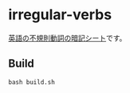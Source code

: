 # irregular-verbs

[英語の不規則動詞の暗記シート](https://marmooo.github.io/irregular-verbs/)です。

## Build

```
bash build.sh
```
